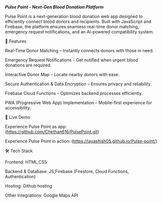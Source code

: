 ***Pulse Point - Next-Gen Blood Donation Platform***

Pulse Point is a next-generation blood donation web app designed to efficiently connect blood donors and recipients. Built with JavaScript and Firebase, the platform ensures seamless real-time donor matching, emergency request notifications, and an AI-powered compatibility system.

🌟 Features

Real-Time Donor Matching – Instantly connects donors with those in need.

Emergency Request Notifications – Get notified when urgent blood donations are required.

Interactive Donor Map – Locate nearby donors with ease.

Secure Authentication & Data Encryption – Ensures privacy and reliability.

Firebase Cloud Functions – Optimizes backend processes efficiently.

PWA (Progressive Web App) Implementation – Mobile-first experience for accessibility.

🚀 Live Demo

Experience Pulse Point as app: (https://github.com/Chethan616/PulsePoint.git)

Experience Pulse Point in action: (https://jayashish05.github.io/Pulse-point/)

🛠️ Tech Stack

Frontend: HTML,CSS

Backend & Database: JS,Firebase (Firestore, Cloud Functions, Authentication)

Hosting: Github hosting

Other Integrations: Google Maps API

